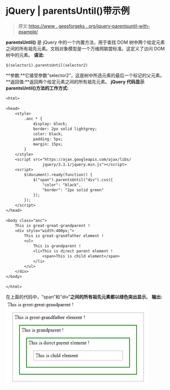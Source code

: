 # jQuery | parentsUntil()带示例

> 原文:[https://www . geesforgeks . org/jquery-parentsuntil-with-example/](https://www.geeksforgeeks.org/jquery-parentsuntil-with-example/)

**parentsUntil()** 是 jQuery 中的一个内置方法，用于查找 DOM 树中两个给定元素之间的所有祖先元素。文档对象模型是一个万维网联盟标准。这定义了访问 DOM 树中的元素。
**语法:**

```
$(selector1).parentsUntil(selector2)

```

**参数:**它接受参数“selector2”，这是树中所选元素的最后一个标记的父元素。
**返回值:**返回两个给定元素之间的所有祖先元素。
**jQuery 代码显示 parentsUntil()方法的工作方式:**

```
<html>

<head>
    <style>
        .anc * {
            display: block;
            border: 2px solid lightgrey;
            color: black;
            padding: 5px;
            margin: 15px;
        }
    </style>
    <script src="https://ajax.googleapis.com/ajax/libs/
                jquery/3.3.1/jquery.min.js"></script>
    <script>
        $(document).ready(function() {
            $("span").parentsUntil("div").css({
                "color": "black",
                "border": "2px solid green"
            });
        });
    </script>
</head>

<body class="anc">
    This is great-great-grandparent !
    <div style="width:400px;">
        This is great-grandfather element !
        <ul>
            This is grandparent !
            <li>This is direct parent element !
                <span>This is child element</span>
            </li>
        </ul>
    </div>
</body>

</html>
```

在上面的代码中，“span”和“div”**之间的所有祖先元素都以绿色突出显示**。
**输出:**
![](img/df78bd4a2fae53ec8a2b64f7d17c2a0e.png)